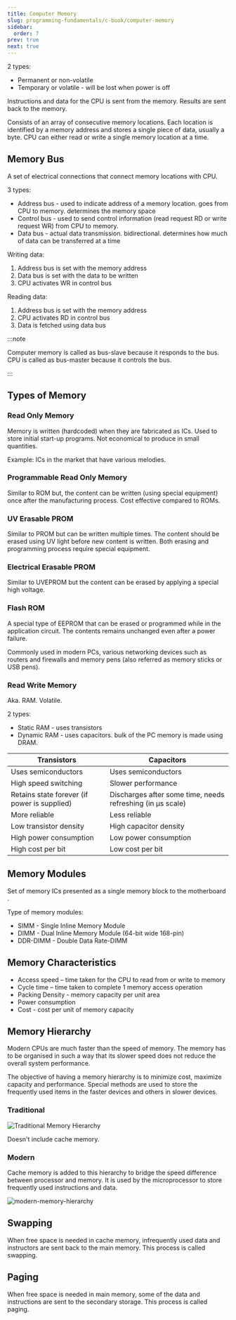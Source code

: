 ```yaml
---
title: Computer Memory
slug: programming-fundamentals/c-book/computer-memory
sidebar:
  order: 7
prev: true
next: true
---
```


2 types:

- Permanent or non-volatile
- Temporary or volatile - will be lost when power is off

Instructions and data for the CPU is sent from the memory. Results are sent back
to the memory.

Consists of an array of consecutive memory locations. Each location is
identified by a memory address and stores a single piece of data, usually a
byte. CPU can either read or write a single memory location at a time.

## Memory Bus

A set of electrical connections that connect memory locations with CPU.

3 types:

- Address bus - used to indicate address of a memory location. goes from CPU to
  memory. determines the memory space
- Control bus - used to send control information (read request RD or write
  request WR) from CPU to memory.
- Data bus - actual data transmission. bidirectional. determines how much of
  data can be transferred at a time

Writing data:

1. Address bus is set with the memory address
2. Data bus is set with the data to be written
3. CPU activates WR in control bus

Reading data:

1. Address bus is set with the memory address
2. CPU activates RD in control bus
3. Data is fetched using data bus

:::note

Computer memory is called as bus-slave because it responds to the bus. CPU is
called as bus-master because it controls the bus.

:::

## Types of Memory

### Read Only Memory

Memory is written (hardcoded) when they are fabricated as ICs. Used to store
initial start-up programs. Not economical to produce in small quantities.

Example: ICs in the market that have various melodies.

### Programmable Read Only Memory

Similar to ROM but, the content can be written (using special equipment) once
after the manufacturing process. Cost effective compared to ROMs.

### UV Erasable PROM

Similar to PROM but can be written multiple times. The content should be erased
using UV light before new content is written. Both erasing and programming
process require special equipment.

### Electrical Erasable PROM

Similar to UVEPROM but the content can be erased by applying a special high
voltage.

### Flash ROM

A special type of EEPROM that can be erased or programmed while in the
application circuit. The contents remains unchanged even after a power failure.

Commonly used in modern PCs, various networking devices such as routers and
firewalls and memory pens (also referred as memory sticks or USB pens).

### Read Write Memory

Aka. RAM. Volatile.

2 types:

- Static RAM - uses transistors
- Dynamic RAM - uses capacitors. bulk of the PC memory is made using DRAM.

| Transistors                                  | Capacitors                                                 |
| -------------------------------------------- | ---------------------------------------------------------- |
| Uses semiconductors                          | Uses semiconductors                                        |
| High speed switching                         | Slower performance                                         |
| Retains state forever (if power is supplied) | Discharges after some time, needs refreshing (in μs scale) |
| More reliable                                | Less reliable                                              |
| Low transistor density                       | High capacitor density                                     |
| High power consumption                       | Low power consumption                                      |
| High cost per bit                            | Low cost per bit                                           |

## Memory Modules

Set of memory ICs presented as a single memory block to the motherboard .

Type of memory modules:

- SIMM - Single Inline Memory Module
- DIMM - Dual Inline Memory Module (64-bit wide 168-pin)
- DDR-DIMM - Double Data Rate-DIMM

## Memory Characteristics

- Access speed – time taken for the CPU to read from or write to memory
- Cycle time – time taken to complete 1 memory access operation
- Packing Density - memory capacity per unit area
- Power consumption
- Cost - cost per unit of memory capacity

## Memory Hierarchy

Modern CPUs are much faster than the speed of memory. The memory has to be
organised in such a way that its slower speed does not reduce the overall system
performance.

The objective of having a memory hierarchy is to minimize cost, maximize
capacity and performance. Special methods are used to store the frequently used
items in the faster devices and others in slower devices.

### Traditional

![Traditional Memory Hierarchy](/programming/traditional-memory-hierarchy.jpg)

Doesn't include cache memory.

### Modern

Cache memory is added to this hierarchy to bridge the speed difference between
processor and memory. It is used by the microprocessor to store frequently used
instructions and data.

![modern-memory-hierarchy](/programming/modern-memory-hierarchy.jpg)

## Swapping

When free space is needed in cache memory, infrequently used data and
instructors are sent back to the main memory. This process is called swapping.

## Paging

When free space is needed in main memory, some of the data and instructions are
sent to the secondary storage. This process is called paging.
